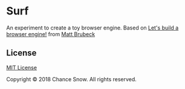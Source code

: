 # Surf

An experiment to create a toy browser engine. Based on
[Let's build a browser engine!](https://limpet.net/mbrubeck/2014/08/08/toy-layout-engine-1.html)
from [Matt Brubeck](https://limpet.net/mbrubeck/)

## License

[MIT License](http://opensource.org/licenses/MIT)

Copyright © 2018 Chance Snow. All rights reserved.
